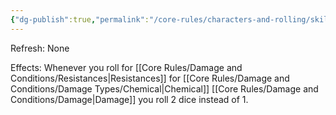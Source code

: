 ```yaml
---
{"dg-publish":true,"permalink":"/core-rules/characters-and-rolling/skills-and-flaws/skill-list/vitality/rank-3/chemically-hardened/"}
---
```


Refresh: None

Effects:
Whenever you roll for [[Core Rules/Damage and Conditions/Resistances\|Resistances]] for [[Core Rules/Damage and Conditions/Damage Types/Chemical\|Chemical]] [[Core Rules/Damage and Conditions/Damage\|Damage]] you roll 2 dice instead of 1.